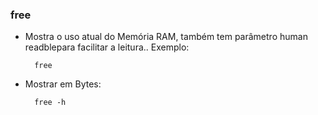 ### free


- Mostra o uso atual do Memória RAM, também tem parâmetro human readblepara facilitar a leitura.. Exemplo:

		free


- Mostrar em Bytes:


		free -h